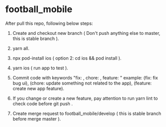 # football_mobile
After pull this repo, following below steps:
	
1. Create and checkout new branch ( Don't push anything else to master, this is stable branch ).
 	

2. yarn all.
	

3. npx pod-install ios ( option 2: cd ios && pod install ).
	

4. yarn ios ( run app to test ).
	

5. Commit code with keywords "fix: , chore: , feature: "
		example: (fix: fix bug ui), (chore: update something not related to the app), (feature: create new app feature). 
	

6. If you change or create a new feature, pay attention to run yarn lint to check code before git push .
	

7. Create merge request to football_mobile/develop ( this is stable branch before merge master ).
